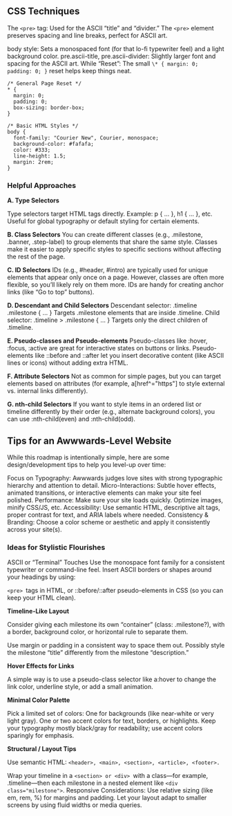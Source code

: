 <h2>CSS Techniques</h2>

The `<pre>` tag: Used for the ASCII “title” and “divider.” The `<pre>` element preserves spacing and line breaks, perfect for ASCII art.

body style: Sets a monospaced font (for that lo-fi typewriter feel) and a light background color.
pre.ascii-title, pre.ascii-divider: Slightly larger font and spacing for the ASCII art. While “Reset”: The small `\* { margin: 0; padding: 0; }` reset helps keep things neat.

```
/* General Page Reset */
* {
  margin: 0;
  padding: 0;
  box-sizing: border-box;
}

/* Basic HTML Styles */
body {
  font-family: "Courier New", Courier, monospace;
  background-color: #fafafa;
  color: #333;
  line-height: 1.5;
  margin: 2rem;
}
```

<h3>Helpful Approaches</h3>

**A. Type Selectors**

Type selectors target HTML tags directly.
Example: p { ... }, h1 { ... }, etc.
Useful for global typography or default styling for certain elements.

**B. Class Selectors**
You can create different classes (e.g., .milestone, .banner, .step-label) to group elements that share the same style.
Classes make it easier to apply specific styles to specific sections without affecting the rest of the page.

**C. ID Selectors**
IDs (e.g., #header, #intro) are typically used for unique elements that appear only once on a page.
However, classes are often more flexible, so you’ll likely rely on them more.
IDs are handy for creating anchor links (like “Go to top” buttons).

**D. Descendant and Child Selectors**
Descendant selector: .timeline .milestone { ... }
Targets .milestone elements that are inside .timeline.
Child selector: .timeline > .milestone { ... }
Targets only the direct children of .timeline.

**E. Pseudo-classes and Pseudo-elements**
Pseudo-classes like :hover, :focus, :active are great for interactive states on buttons or links.
Pseudo-elements like ::before and ::after let you insert decorative content (like ASCII lines or icons) without adding extra HTML.

**F. Attribute Selectors**
Not as common for simple pages, but you can target elements based on attributes (for example, a[href^="https"] to style external vs. internal links differently).

**G. nth-child Selectors**
If you want to style items in an ordered list or timeline differently by their order (e.g., alternate background colors), you can use :nth-child(even) and :nth-child(odd).

<h2>Tips for an Awwwards-Level Website</h2>

While this roadmap is intentionally simple, here are some design/development tips to help you level-up over time:

Focus on Typography: Awwwards judges love sites with strong typographic hierarchy and attention to detail.
Micro-Interactions: Subtle hover effects, animated transitions, or interactive elements can make your site feel polished.
Performance: Make sure your site loads quickly. Optimize images, minify CSS/JS, etc.
Accessibility: Use semantic HTML, descriptive alt tags, proper contrast for text, and ARIA labels where needed.
Consistency & Branding: Choose a color scheme or aesthetic and apply it consistently across your site(s).

<h3> Ideas for Stylistic Flourishes </h3>

ASCII or “Terminal” Touches
Use the monospace font family for a consistent typewriter or command-line feel.
Insert ASCII borders or shapes around your headings by using:

`<pre> `tags in HTML, or
::before/::after pseudo-elements in CSS (so you can keep your HTML clean).

**Timeline-Like Layout**

Consider giving each milestone its own “container” (class: .milestone?), with a border, background color, or horizontal rule to separate them.

Use margin or padding in a consistent way to space them out.
Possibly style the milestone “title” differently from the milestone “description.”

**Hover Effects for Links**

A simple way is to use a pseudo-class selector like a:hover to change the link color, underline style, or add a small animation.

**Minimal Color Palette**

Pick a limited set of colors:
One for backgrounds (like near-white or very light gray).
One or two accent colors for text, borders, or highlights.
Keep your typography mostly black/gray for readability; use accent colors sparingly for emphasis.

**Structural / Layout Tips**

Use semantic HTML: `<header>, <main>, <section>, <article>, <footer>.`

Wrap your timeline in a `<section> or <div> `with a class—for example, .timeline—then each milestone in a nested element like `<div class="milestone">`.
Responsive Considerations:
Use relative sizing (like em, rem, %) for margins and padding.
Let your layout adapt to smaller screens by using fluid widths or media queries.
